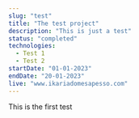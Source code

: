 ```yaml
---
slug: "test"
title: "The test project"
description: "This is just a test"
status: "completed"
technologies:
  - Test 1
  - Test 2
startDate: "01-01-2023"
endDate: "20-01-2023"
live: "www.ikariadomesapesso.com"
---
```


This is the first test

